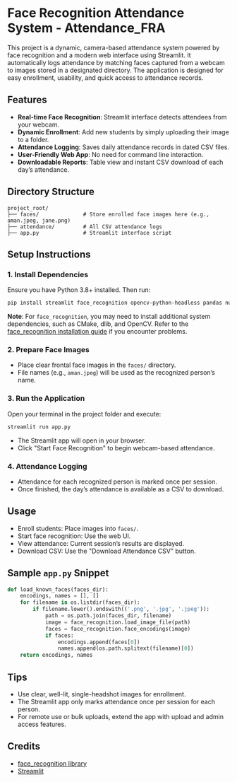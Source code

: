# Face Recognition Attendance System - Attendance_FRA

This project is a dynamic, camera-based attendance system powered by face recognition and a modern web interface using Streamlit. It automatically logs attendance by matching faces captured from a webcam to images stored in a designated directory. The application is designed for easy enrollment, usability, and quick access to attendance records.

## Features

- **Real-time Face Recognition**: Streamlit interface detects attendees from your webcam.
- **Dynamic Enrollment**: Add new students by simply uploading their image to a folder.
- **Attendance Logging**: Saves daily attendance records in dated CSV files.
- **User-Friendly Web App**: No need for command line interaction.
- **Downloadable Reports**: Table view and instant CSV download of each day’s attendance.

## Directory Structure

```plaintext
project_root/
├── faces/              # Store enrolled face images here (e.g., aman.jpeg, jane.png)
├── attendance/         # All CSV attendance logs
├── app.py              # Streamlit interface script
```

## Setup Instructions

### 1. Install Dependencies

Ensure you have Python 3.8+ installed. Then run:

```bash
pip install streamlit face_recognition opencv-python-headless pandas numpy
```

**Note**: For `face_recognition`, you may need to install additional system dependencies, such as CMake, dlib, and OpenCV. Refer to the [face_recognition installation guide](https://github.com/ageitgey/face_recognition#installation) if you encounter problems.

### 2. Prepare Face Images

- Place clear frontal face images in the `faces/` directory.
- File names (e.g., `aman.jpeg`) will be used as the recognized person’s name.

### 3. Run the Application

Open your terminal in the project folder and execute:

```bash
streamlit run app.py
```

- The Streamlit app will open in your browser.
- Click "Start Face Recognition" to begin webcam-based attendance.

### 4. Attendance Logging

- Attendance for each recognized person is marked once per session.
- Once finished, the day’s attendance is available as a CSV to download.

## Usage

- Enroll students: Place images into `faces/`.
- Start face recognition: Use the web UI.
- View attendance: Current session’s results are displayed.
- Download CSV: Use the "Download Attendance CSV" button.

## Sample `app.py` Snippet

```python
def load_known_faces(faces_dir):
    encodings, names = [], []
    for filename in os.listdir(faces_dir):
        if filename.lower().endswith(('.png', '.jpg', '.jpeg')):
            path = os.path.join(faces_dir, filename)
            image = face_recognition.load_image_file(path)
            faces = face_recognition.face_encodings(image)
            if faces:
                encodings.append(faces[0])
                names.append(os.path.splitext(filename)[0])
    return encodings, names
```

## Tips

- Use clear, well-lit, single-headshot images for enrollment.
- The Streamlit app only marks attendance once per session for each person.
- For remote use or bulk uploads, extend the app with upload and admin access features.

## Credits

- [face_recognition library](https://github.com/ageitgey/face_recognition)
- [Streamlit](https://streamlit.io/)
